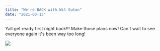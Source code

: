 ```yaml
---
title: "We're BACK with Wil Guton"
date: "2021-03-13"
---
```


Yall get ready first night back!!! Make those plans now! Can't wait to see everyone again it's been way too long!

<img src="./img/20210313.jpg">